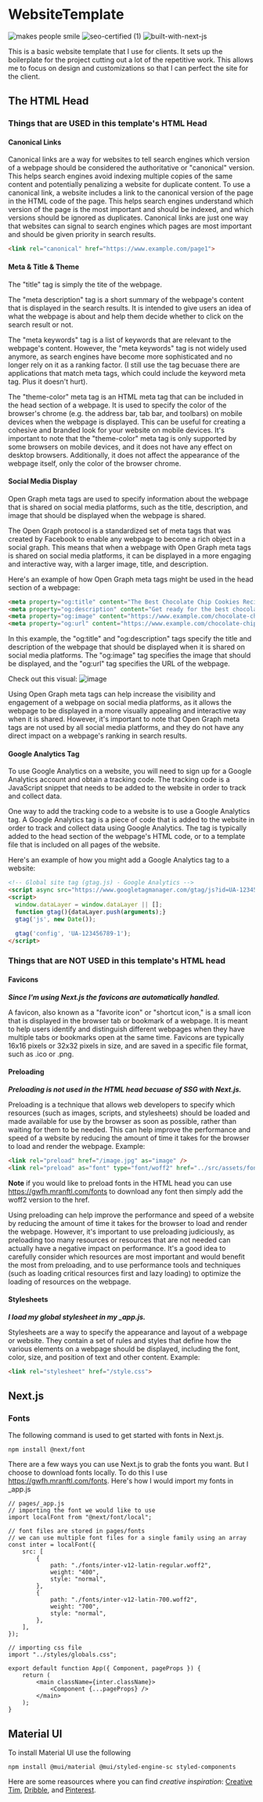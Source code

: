 # WebsiteTemplate
![makes people smile](https://forthebadge.com/images/badges/makes-people-smile.svg)
![seo-certified (1)](https://user-images.githubusercontent.com/58868225/209240783-79c923a5-3310-4a78-9254-be3859990f2c.svg)
![built-with-next-js](https://user-images.githubusercontent.com/58868225/209240742-d74d63bf-ef68-4b85-95ba-cfc252d119e1.svg)

This is a basic website template that I use for clients. It sets up the boilerplate for the project cutting out a lot of the 
repetitive work. This allows me to focus on design and customizations so that I can perfect the site for the client.

## The HTML Head
### Things that are USED in this template's HTML Head
#### Canonical Links
Canonical links are a way for websites to tell search engines which version of a webpage should be considered the authoritative or "canonical" version. This helps search engines avoid indexing multiple copies of the same content and potentially penalizing a website for duplicate content. To use a canonical link, a website includes a link to the canonical version of the page in the HTML code of the page. This helps search engines understand which version of the page is the most important and should be indexed, and which versions should be ignored as duplicates. Canonical links are just one way that websites can signal to search engines which pages are most important and should be given priority in search results.
```HTML
<link rel="canonical" href="https://www.example.com/page1">
```

#### Meta & Title & Theme
The "title" tag is simply the tite of the webpage.

The "meta description" tag is a short summary of the webpage's content that is displayed in the search results. It is intended to give users an idea of what the webpage is about and help them decide whether to click on the search result or not. 

The "meta keywords" tag is a list of keywords that are relevant to the webpage's content.  However, the "meta keywords" tag is not widely used anymore, as search engines have become more sophisticated and no longer rely on it as a ranking factor. (I still use the tag becuase there are applications that match meta tags, which could include the keyword meta tag. Plus it doesn't hurt).

The "theme-color" meta tag is an HTML meta tag that can be included in the head section of a webpage. It is used to specify the color of the browser's chrome (e.g. the address bar, tab bar, and toolbars) on mobile devices when the webpage is displayed. This can be useful for creating a cohesive and branded look for your website on mobile devices.
It's important to note that the "theme-color" meta tag is only supported by some browsers on mobile devices, and it does not have any effect on desktop browsers. Additionally, it does not affect the appearance of the webpage itself, only the color of the browser chrome.

#### Social Media Display
Open Graph meta tags are used to specify information about the webpage that is shared on social media platforms, such as the title, description, and image that should be displayed when the webpage is shared.

The Open Graph protocol is a standardized set of meta tags that was created by Facebook to enable any webpage to become a rich object in a social graph. This means that when a webpage with Open Graph meta tags is shared on social media platforms, it can be displayed in a more engaging and interactive way, with a larger image, title, and description.

Here's an example of how Open Graph meta tags might be used in the head section of a webpage:
```HTML
<meta property="og:title" content="The Best Chocolate Chip Cookies Recipe">
<meta property="og:description" content="Get ready for the best chocolate chip cookies you've ever tasted! This easy recipe will give you soft and chewy cookies that are bursting with chocolate flavor. Perfect for a sweet treat anytime!">
<meta property="og:image" content="https://www.example.com/chocolate-chip-cookies.jpg">
<meta property="og:url" content="https://www.example.com/chocolate-chip-cookies">
```
In this example, the "og:title" and "og:description" tags specify the title and description of the webpage that should be displayed when it is shared on social media platforms. The "og:image" tag specifies the image that should be displayed, and the "og:url" tag specifies the URL of the webpage.

Check out this visual:
![image](https://user-images.githubusercontent.com/58868225/209022353-a63e8236-e441-4cb2-b447-14a4d9e3e203.png)

Using Open Graph meta tags can help increase the visibility and engagement of a webpage on social media platforms, as it allows the webpage to be displayed in a more visually appealing and interactive way when it is shared. However, it's important to note that Open Graph meta tags are not used by all social media platforms, and they do not have any direct impact on a webpage's ranking in search results.

#### Google Analytics Tag
To use Google Analytics on a website, you will need to sign up for a Google Analytics account and obtain a tracking code. The tracking code is a JavaScript snippet that needs to be added to the website in order to track and collect data.

One way to add the tracking code to a website is to use a Google Analytics tag. A Google Analytics tag is a piece of code that is added to the website in order to track and collect data using Google Analytics. The tag is typically added to the head section of the webpage's HTML code, or to a template file that is included on all pages of the website.

Here's an example of how you might add a Google Analytics tag to a website:
```HTML
<!-- Global site tag (gtag.js) - Google Analytics -->
<script async src="https://www.googletagmanager.com/gtag/js?id=UA-123456789-1"></script>
<script>
  window.dataLayer = window.dataLayer || [];
  function gtag(){dataLayer.push(arguments);}
  gtag('js', new Date());

  gtag('config', 'UA-123456789-1');
</script>
```

### Things that are NOT USED in this template's HTML head
#### Favicons
***Since I'm using Next.js the favicons are automatically handled.***

A favicon, also known as a "favorite icon" or "shortcut icon," is a small icon that is displayed in the browser tab or bookmark of a webpage. It is meant to help users identify and distinguish different webpages when they have multiple tabs or bookmarks open at the same time. Favicons are typically 16x16 pixels or 32x32 pixels in size, and are saved in a specific file format, such as .ico or .png.

#### Preloading
***Preloading is not used in the HTML head becuase of SSG with Next.js.***

Preloading is a technique that allows web developers to specify which resources (such as images, scripts, and stylesheets) should be loaded and made available for use by the browser as soon as possible, rather than waiting for them to be needed. This can help improve the performance and speed of a website by reducing the amount of time it takes for the browser to load and render the webpage. Example:
```HTML
<link rel="preload" href="/image.jpg" as="image" />
<link rel="preload" as="font" type="font/woff2" href="../src/assets/fonts/inter-v12-latin-regular.woff2" crossorigin />
```
**Note** if you would like to preload fonts in the HTML head you can use https://gwfh.mranftl.com/fonts to download any font then simply add the woff2 version to the href.

Using preloading can help improve the performance and speed of a website by reducing the amount of time it takes for the browser to load and render the webpage. However, it's important to use preloading judiciously, as preloading too many resources or resources that are not needed can actually have a negative impact on performance. It's a good idea to carefully consider which resources are most important and would benefit the most from preloading, and to use performance tools and techniques (such as loading critical resources first and lazy loading) to optimize the loading of resources on the webpage.

#### Stylesheets
***I load my global stylesheet in my _app.js.***

Stylesheets are a way to specify the appearance and layout of a webpage or website. They contain a set of rules and styles that define how the various elements on a webpage should be displayed, including the font, color, size, and position of text and other content. Example:
```HTML
<link rel="stylesheet" href="/style.css">
```

## Next.js

### Fonts
The following command is used to get started with fonts in Next.js. 
```
npm install @next/font
```
There are a few ways you can use Next.js to grab the fonts you want. But I choose to download fonts locally. To do this I use https://gwfh.mranftl.com/fonts.
Here's how I would import my fonts in _app.js
```JS
// pages/_app.js
// importing the font we would like to use
import localFont from "@next/font/local";

// font files are stored in pages/fonts
// we can use multiple font files for a single family using an array
const inter = localFont({
    src: [
        {
            path: "./fonts/inter-v12-latin-regular.woff2",
            weight: "400",
            style: "normal",
        },
        {
            path: "./fonts/inter-v12-latin-700.woff2",
            weight: "700",
            style: "normal",
        },
    ],
});

// importing css file
import "../styles/globals.css";

export default function App({ Component, pageProps }) {
    return (
        <main className={inter.className}>
            <Component {...pageProps} />
        </main>
    );
}
```
## Material UI
To install Material UI use the following
```
npm install @mui/material @mui/styled-engine-sc styled-components
```
Here are some reasources where you can find *creative inspiration*: [Creative Tim](https://www.creative-tim.com/), [Dribble](https://dribbble.com/), and [Pinterest](https://www.pinterest.com/).
